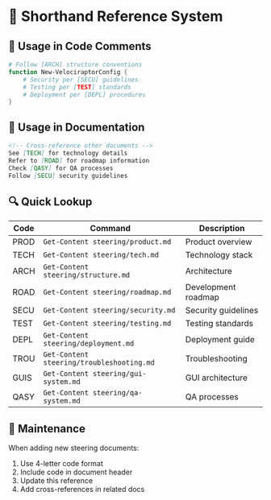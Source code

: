 # 📝 Shorthand Reference System

## 🎯 Usage in Code Comments

```powershell
# Follow [ARCH] structure conventions
function New-VelociraptorConfig {
    # Security per [SECU] guidelines
    # Testing per [TEST] standards
    # Deployment per [DEPL] procedures
}
```

## 📖 Usage in Documentation

```markdown
<!-- Cross-reference other documents -->
See [TECH] for technology details
Refer to [ROAD] for roadmap information
Check [QASY] for QA processes
Follow [SECU] security guidelines
```

## 🔍 Quick Lookup

| Code | Command | Description |
|------|---------|-------------|
| PROD | `Get-Content steering/product.md` | Product overview |
| TECH | `Get-Content steering/tech.md` | Technology stack |
| ARCH | `Get-Content steering/structure.md` | Architecture |
| ROAD | `Get-Content steering/roadmap.md` | Development roadmap |
| SECU | `Get-Content steering/security.md` | Security guidelines |
| TEST | `Get-Content steering/testing.md` | Testing standards |
| DEPL | `Get-Content steering/deployment.md` | Deployment guide |
| TROU | `Get-Content steering/troubleshooting.md` | Troubleshooting |
| GUIS | `Get-Content steering/gui-system.md` | GUI architecture |
| QASY | `Get-Content steering/qa-system.md` | QA processes |

## 🔄 Maintenance

When adding new steering documents:
1. Use 4-letter code format
2. Include code in document header
3. Update this reference
4. Add cross-references in related docs
